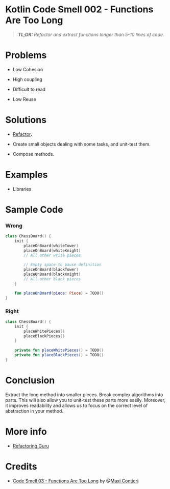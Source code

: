 # Kotlin Code Smell 002 - Functions Are Too Long

> ***TL;DR:*** *Refactor and extract functions longer than 5-10 lines of code.*

# Problems

*   Low Cohesion
    
*   High coupling
    
*   Difficult to read
    
*   Low Reuse
    

# Solutions

*   [Refactor](https://maximilianocontieri.com/refactoring-010-extract-method-object)**.**
    
*   Create small objects dealing with some tasks, and unit-test them.
    
*   Compose methods.
    

# Examples

*   Libraries
    

# Sample Code

### **Wrong**

```kotlin
class ChessBoard() {
    init {
        placeOnBoard(whiteTower)
        placeOnBoard(whiteKnight)
        // All other write pieces
        
        // Empty space to pause definition
        placeOnBoard(blackTower)
        placeOnBoard(blackKnight)
        // All other black pieces
    }

    fun placeOnBoard(piece: Piece) = TODO()
}
```

### Right

```kotlin
class ChessBoard() {
    init {
        placeWhitePieces()
        placeBlackPieces()
    }
    
    private fun placeWhitePieces() = TODO()
    private fun placeBlackPieces() = TODO()
}
```

# Conclusion

Extract the long method into smaller pieces. Break complex algorithms into parts. This will also allow you to unit-test these parts more easily. Moreover, it improves readability and allows us to focus on the correct level of abstraction in your method.

# More info

*   [Refactoring Guru](https://refactoring.guru/es/smells/long-method)
    

# Credits

*   [Code Smell 03 - Functions Are Too Long](https://maximilianocontieri.com/code-smell-03-functions-are-too-long) by @[Maxi Contieri](@mcsee)
